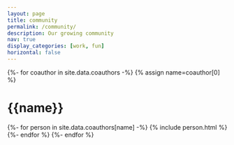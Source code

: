 ```yaml
---
layout: page
title: community
permalink: /community/
description: Our growing community
nav: true
display_categories: [work, fun]
horizontal: false
---
```

  
<div class="projects">
  <div class="grid">
    {%- for coauthor in site.data.coauthors -%}
    {% assign name=coauthor[0] %}
    <h1>{{name}}</h1>
      {%- for person in site.data.coauthors[name] -%}
        {% include person.html %}
      {%- endfor %}
    {%- endfor %}
  </div>
</div>